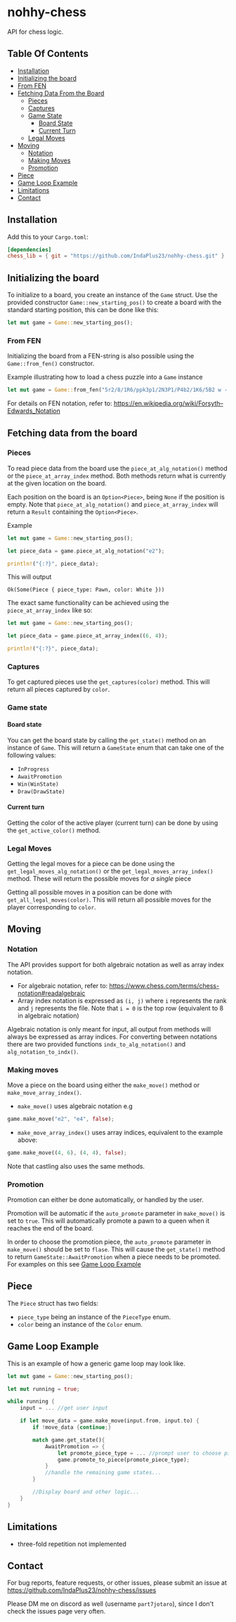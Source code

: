 # nohhy-chess

API for chess logic.

## Table Of Contents

- [Installation](#installation)
- [Initializing the board](#initializing-the-board)
- [From FEN](#from-fen)
- [Fetching Data From the Board](#fetching-data-from-the-board)
    - [Pieces](#pieces)
    - [Captures](#captures)
    - [Game State](#game-state)
        - [Board State](#board-state)
        - [Current Turn](#current-turn)
    - [Legal Moves](#legal-moves)
- [Moving](#moving)
    - [Notation](#notation)
    - [Making Moves](#making-moves)
    - [Promotion](#promotion)
- [Piece](#piece)
- [Game Loop Example](#game-loop-example)
- [Limitations](#limitations)
- [Contact](#contact)

## Installation

Add this to your `Cargo.toml`:

```toml
[dependencies]
chess_lib = { git = "https://github.com/IndaPlus23/nohhy-chess.git" }
```

## Initializing the board

To initialize to a board, you create an instance of the `Game` struct. Use the provided constructor `Game::new_starting_pos()` to create a board with the standard starting position, this can be done like this:

```rust
let mut game = Game::new_starting_pos();
```

### From FEN

Initializing the board from a FEN-string is also possible using the `Game::from_fen()` constructor. 

Example illustrating how to load a chess puzzle into a `Game` instance

```rust
let mut game = Game::from_fen("5r2/8/1R6/ppk3p1/2N3P1/P4b2/1K6/5B2 w - - 0 1");
```

For details on FEN notation, refer to: https://en.wikipedia.org/wiki/Forsyth–Edwards_Notation

## Fetching data from the board

### Pieces

To read piece data from the board use the `piece_at_alg_notation()` method or the `piece_at_array_index` method. Both methods return what is currently at the given location on the board. 

Each position on the board is an `Option<Piece>`, being `None` if the position is empty. Note that `piece_at_alg_notation()` and `piece_at_array_index` will return a `Result` containing the `Option<Piece>`.

Example

```rust
let mut game = Game::new_starting_pos();

let piece_data = game.piece_at_alg_notation("e2");

println!("{:?}", piece_data);
```

This will output

```
Ok(Some(Piece { piece_type: Pawn, color: White }))
```

The exact same functionality can be achieved using the `piece_at_array_index` like so:

```rust
let mut game = Game::new_starting_pos();

let piece_data = game.piece_at_array_index((6, 4));

println!("{:?}", piece_data);
```

### Captures

To get captured pieces use the `get_captures(color)` method. This
will return all pieces captured by `color`.

### Game state

#### Board state
You can get the board state by calling the `get_state()` method on an instance of `Game`.
This will return a `GameState` enum that can take one of the following values:
- `InProgress`
- `AwaitPromotion`
- `Win(WinState)`
- `Draw(DrawState)`

#### Current turn

Getting the color of the active player (current turn) can be done by using the `get_active_color()` method. 

### Legal Moves

Getting the legal moves for a piece can be done using the `get_legal_moves_alg_notation()` or the
`get_legal_moves_array_index()` method. These will return the possible moves for _a single_ piece

Getting all possible moves in a position can be done with `get_all_legal_moves(color)`. This will return
all possible moves for the player corresponding to `color`. 

## Moving
### Notation
The API provides support for both algebraic notation as well as array index notation. 

- For algebraic notation, refer to: https://www.chess.com/terms/chess-notation#readalgebraic
- Array index notation is expressed as `(i, j)` where `i` represents the rank and `j` represents the file. Note that `i = 0` is the top row (equivalent to 8 in algebraic notation)

Algebraic notation is only meant for input, all output from methods will always be expressed as array indices. For converting between notations there are two provided functions `indx_to_alg_notation()` and `alg_notation_to_indx()`.
### Making moves

Move a piece on the board using either the `make_move()` method or `make_move_array_index()`.

- `make_move()` uses algebraic notation e.g
```rust
game.make_move("e2", "e4", false);
```
- `make_move_array_index()` uses array indices, equivalent to the example above: 
```rust
game.make_move((4, 6), (4, 4), false);
```

Note that castling also uses the same methods. 
### Promotion

Promotion can either be done automatically, or handled by the user. 

Promotion will be automatic if the `auto_promote` parameter in `make_move()` is set to `true`. This will automatically promote a pawn to a queen when it reaches the end of the board.

In order to choose the promotion piece, the `auto_promote` parameter in `make_move()` should be set to `flase`. This will cause the `get_state()` method to return `GameState::AwaitPromotion` when a piece needs to be promoted. For examples on this see [Game Loop Example](#game-loop-example)

## Piece

The `Piece` struct has two fields:
- `piece_type` being an instance of the `PieceType` enum. 
- `color` being an instance of the `Color` enum.

## Game Loop Example

This is an example of how a generic game loop may look like. 

```rust
let mut game = Game::new_starting_pos();

let mut running = true;

while running {
    input = ... //get user input

    if let move_data = game.make_move(input.from, input.to) {
        if !move_data {continue;}

        match game.get_state(){
            AwaitPromotion => {
                let promote_piece_type = ... //prompt user to choose piece type
                game.promote_to_piece(promote_piece_type);
            }
            //handle the remaining game states...
        }

        //Display board and other logic...
    }
}

```

## Limitations

- three-fold repetition not implemented

## Contact

For bug reports, feature requests, or other issues, please submit an issue at https://github.com/IndaPlus23/nohhy-chess/issues

Please DM me on discord as well (username `part7jotaro`), since I don't check the issues page very often.